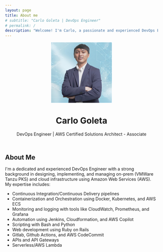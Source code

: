 ```yaml
---
layout: page
title: About me
# subtitle: "Carlo Goleta | DevOps Engineer"
# permalink: /
description: "Welcome! I'm Carlo, a passionate and experienced DevOps Engineer with a strong background in designing and implementing scalable cloud infrastructure using AWS services. With expertise in CI/CD pipelines, containerization, monitoring, and automation tools, I help organizations streamline their development processes and improve overall system performance."
---
```


<header class="masthead text-center">
  <div class="container">
    <!-- Add image of yourself here -->
    <img src="/assets/img/profile_picture.png" alt="Carlo Goleta's Profile Picture" width="200px" class="rounded-circle img-fluid profile-pic">
    <h1>Carlo Goleta</h1>
    <p class="text-muted">DevOps Engineer | AWS Certified Solutions Architect - Associate</p>
  </div>
</header>

<section id="about" class="bg-light py-5">
  <div class="container text-center">
    <h2>About Me</h2>
    <p>I'm a dedicated and experienced DevOps Engineer with a strong background in designing, implementing, and managing on-prem (VMWare Tanzu PKS) and cloud infrastructure using Amazon Web Services (AWS). My expertise includes:</p>
    <ul class="list-inline">
      <li><i class="fas fa-code mr-2"></i> Continuous Integration/Continuous Delivery pipelines</li>
      <li><i class="fab fa-docker mr-2"></i> Containerization and Orchestration using Docker, Kubernetes, and AWS ECS</li>
      <li><i class="fas fa-chart-line mr-2"></i> Monitoring and logging with tools like CloudWatch, Prometheus, and Grafana</li>
      <li><i class="fab fa-jenkins mr-2"></i> Automation using Jenkins, Cloudformation, and AWS Copilot</li>
      <li><i class="fas fa-code mr-2"></i> Scripting with Bash and Python</li>
      <li><i class="fa-solid fa-gavel"></i> Web development using Ruby on Rails </li>
      <li><i class="fa-solid fa-globe"></i> Gitlab, Github Actions, and AWS CodeCommit </li>
      <li><i class="fa-solid fa-layer-group"></i> APIs and API Gateways </li>
      <li><i class="fa-solid fa-atom"></i> Serverless/AWS Lambda </li>
    </ul>
  </div>
</section>

